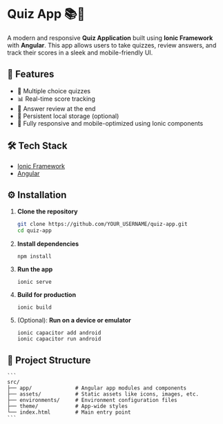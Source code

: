 # Quiz App 📚🧠

A modern and responsive **Quiz Application** built using **Ionic Framework** with **Angular**. This app allows users to take quizzes, review answers, and track their scores in a sleek and mobile-friendly UI.

## 🚀 Features

- 📝 Multiple choice quizzes
- 📊 Real-time score tracking
- 🧾 Answer review at the end
- 💾 Persistent local storage (optional)
- 📱 Fully responsive and mobile-optimized using Ionic components

## 🛠️ Tech Stack

- [Ionic Framework](https://ionicframework.com/)
- [Angular](https://angular.io/)

## ⚙️ Installation

1. **Clone the repository** 
   ```bash
   git clone https://github.com/YOUR_USERNAME/quiz-app.git
   cd quiz-app
   ```

2. **Install dependencies**
    ```
    npm install
    ```

3. **Run the app**
    ```
    ionic serve
    ```

4. **Build for production**
    ```
    ionic build
    ```

5. (Optional): **Run on a device or emulator**
    ```
    ionic capacitor add android
    ionic capacitor run android
    ```

## 📁 Project Structure
    ```
    src/
    ├── app/              # Angular app modules and components
    ├── assets/           # Static assets like icons, images, etc.
    ├── environments/     # Environment configuration files
    ├── theme/            # App-wide styles
    └── index.html        # Main entry point
    ```